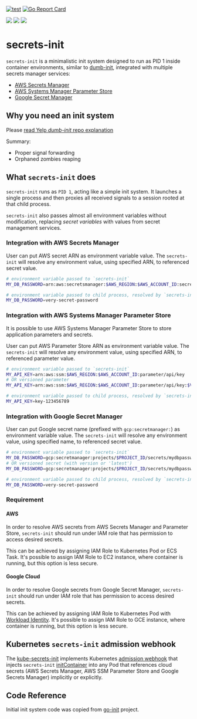 [![test](https://github.com/doitintl/secrets-init/actions/workflows/test.yaml/badge.svg)](https://github.com/doitintl/secrets-init/actions/workflows/test.yaml) [![Go Report Card](https://goreportcard.com/badge/github.com/doitintl/secrets-init)](https://goreportcard.com/report/github.com/doitintl/secrets-init)

[![](https://images.microbadger.com/badges/image/doitintl/secrets-init.svg)](http://microbadger.com/images/doitintl/secrets-init) [![](https://images.microbadger.com/badges/version/doitintl/secrets-init.svg)](http://microbadger.com/images/doitintl/secrets-init) [![](https://images.microbadger.com/badges/commit/doitintl/secrets-init.svg)](http://microbadger.com/images/doitintl/secrets-init)

# secrets-init

`secrets-init` is a minimalistic init system designed to run as PID 1 inside container environments, similar to [dumb-init](https://github.com/Yelp/dumb-init), integrated with multiple secrets manager services:

- [AWS Secrets Manager](https://aws.amazon.com/secrets-manager/)
- [AWS Systems Manager Parameter Store](https://docs.aws.amazon.com/systems-manager/latest/userguide/systems-manager-parameter-store.html)
- [Google Secret Manager](https://cloud.google.com/secret-manager/docs/)

## Why you need an init system

Please [read Yelp *dumb-init* repo explanation](https://github.com/Yelp/dumb-init/blob/v1.2.0/README.md#why-you-need-an-init-system)

Summary:

- Proper signal forwarding
- Orphaned zombies reaping

## What `secrets-init` does

`secrets-init` runs as `PID 1`, acting like a simple init system. It launches a single process and then proxies all received signals to a session rooted at that child process.

`secrets-init` also passes almost all environment variables without modification, replacing _secret variables_ with values from secret management services.

### Integration with AWS Secrets Manager

User can put AWS secret ARN as environment variable value. The `secrets-init` will resolve any environment value, using specified ARN, to referenced secret value.

```sh
# environment variable passed to `secrets-init`
MY_DB_PASSWORD=arn:aws:secretsmanager:$AWS_REGION:$AWS_ACCOUNT_ID:secret:mydbpassword-cdma3

# environment variable passed to child process, resolved by `secrets-init`
MY_DB_PASSWORD=very-secret-password
```

### Integration with AWS Systems Manager Parameter Store

It is possible to use AWS Systems Manager Parameter Store to store application parameters and secrets.

User can put AWS Parameter Store ARN as environment variable value. The `secrets-init` will resolve any environment value, using specified ARN, to referenced parameter value.

```sh
# environment variable passed to `secrets-init`
MY_API_KEY=arn:aws:ssm:$AWS_REGION:$AWS_ACCOUNT_ID:parameter/api/key
# OR versioned parameter
MY_API_KEY=arn:aws:ssm:$AWS_REGION:$AWS_ACCOUNT_ID:parameter/api/key:$VERSION

# environment variable passed to child process, resolved by `secrets-init`
MY_API_KEY=key-123456789
```

### Integration with Google Secret Manager

User can put Google secret name (prefixed with `gcp:secretmanager:`) as environment variable value. The `secrets-init` will resolve any environment value, using specified name, to referenced secret value.

```sh
# environment variable passed to `secrets-init`
MY_DB_PASSWORD=gcp:secretmanager:projects/$PROJECT_ID/secrets/mydbpassword
# OR versioned secret (with version or 'latest')
MY_DB_PASSWORD=gcp:secretmanager:projects/$PROJECT_ID/secrets/mydbpassword/versions/2

# environment variable passed to child process, resolved by `secrets-init`
MY_DB_PASSWORD=very-secret-password
```

### Requirement

#### AWS

In order to resolve AWS secrets from AWS Secrets Manager and Parameter Store, `secrets-init` should run under IAM role that has permission to access desired secrets.

This can be achieved by assigning IAM Role to Kubernetes Pod or ECS Task. It's possible to assign IAM Role to EC2 instance, where container is running, but this option is less secure.

#### Google Cloud

In order to resolve Google secrets from Google Secret Manager, `secrets-init` should run under IAM role that has permission to access desired secrets.

This can be achieved by assigning IAM Role to Kubernetes Pod with [Workload Identity](https://cloud.google.com/kubernetes-engine/docs/how-to/workload-identity). It's possible to assign IAM Role to GCE instance, where container is running, but this option is less secure.

## Kubernetes `secrets-init` admission webhook

The [kube-secrets-init](https://github.com/doitintl/kube-secrets-init) implements Kubernetes [admission webhook](https://kubernetes.io/docs/reference/access-authn-authz/extensible-admission-controllers/#admission-webhooks) that injects `secrets-init` [initContainer](https://kubernetes.io/docs/concepts/workloads/pods/init-containers/) into any Pod that references cloud secrets (AWS Secrets Manager, AWS SSM Parameter Store and Google Secrets Manager) implicitly or explicitly.

## Code Reference

Initial init system code was copied from [go-init](https://github.com/pablo-ruth/go-init) project.
